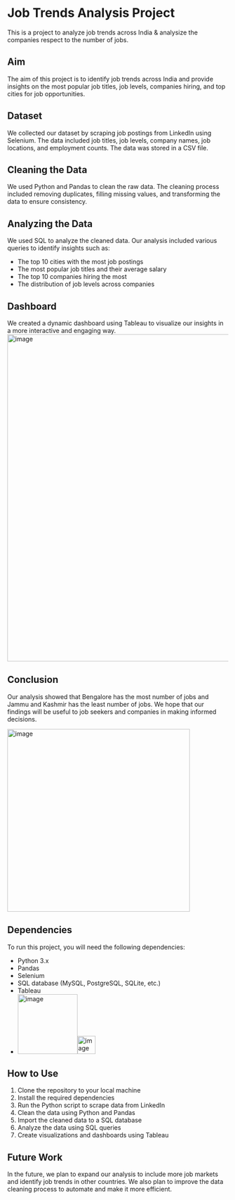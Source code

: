 # Job Trends Analysis Project

This is a  project to analyze job trends across India & analysize the companies respect to the number of jobs.

## Aim
The aim of this project is to identify job trends across India and provide insights on the most popular job titles, job levels, companies hiring, and top cities for job opportunities.

## Dataset
We collected our dataset by scraping job postings from LinkedIn using Selenium. The data included job titles, job levels, company names, job locations, and employment counts. The data was stored in a CSV file.

## Cleaning the Data
We used Python and Pandas to clean the raw data. The cleaning process included removing duplicates, filling missing values, and transforming the data to ensure consistency.

## Analyzing the Data
We used SQL to analyze the cleaned data. Our analysis included various queries to identify insights such as:

- The top 10 cities with the most job postings
- The most popular job titles and their average salary
- The top 10 companies hiring the most
- The distribution of job levels across companies

## Dashboard
We created a dynamic dashboard using Tableau to visualize our insights in a more interactive and engaging way.
<img width="745" alt="image" src="https://github.com/lokeshpal27/LinkedinJobAnalysis/assets/114469389/7c531666-5c94-4589-b14c-749216ec440d">


## Conclusion
Our analysis showed that Bengalore has the most number of jobs and Jammu and Kashmir has the least number of jobs. We hope that our findings will be useful to job seekers and companies in making informed decisions.

<img width="416" alt="image" src="https://github.com/lokeshpal27/LinkedinJobAnalysis/assets/114469389/bebbfded-8cb3-436e-b3a9-19e5adf99d7a">


## Dependencies
To run this project, you will need the following dependencies:

- Python 3.x
- Pandas
- Selenium
- SQL database (MySQL, PostgreSQL, SQLite, etc.)
- Tableau
- <img width="136" alt="image" src="https://github.com/lokeshpal27/LinkedinJobAnalysis/assets/114469389/f1822c82-40cf-4ca9-b09a-37aa8427c68f"><img width="41" alt="image" src="https://github.com/lokeshpal27/LinkedinJobAnalysis/assets/114469389/763c55c5-3179-4042-a9b9-191efe86e18c">



## How to Use
1. Clone the repository to your local machine
2. Install the required dependencies
3. Run the Python script to scrape data from LinkedIn
4. Clean the data using Python and Pandas
5. Import the cleaned data to a SQL database
6. Analyze the data using SQL queries
7. Create visualizations and dashboards using Tableau

## Future Work
In the future, we plan to expand our analysis to include more job markets and identify job trends in other countries. We also plan to improve the data cleaning process to automate and make it more efficient.



